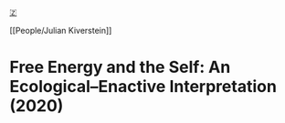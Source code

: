 [🇿](zotero://select/library/items/R587WESG)

[[People/Julian Kiverstein]] 
# Free Energy and the Self: An Ecological–Enactive Interpretation (2020)

